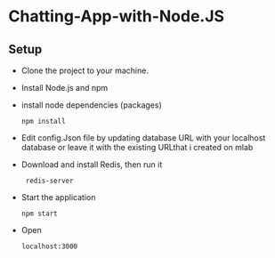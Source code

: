 # Chatting-App-with-Node.JS

## Setup
+ Clone the project to your machine.
+ Install Node.js and npm
+ install node dependencies (packages)
  ```
  npm install
  ```
+ Edit config.Json file by updating database URL with your localhost database or leave it with the existing URLthat i created on mlab
 + Download and install Redis, then run it 
    ```
	 redis-server
	```

+ Start the application
  ```
  npm start
  ```
+ Open 
  ```
  localhost:3000
  ```
